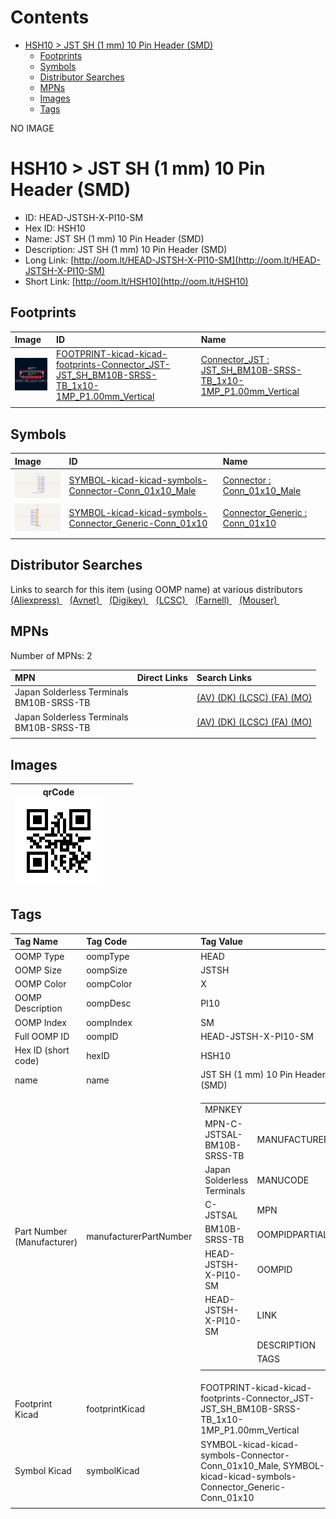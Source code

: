



Contents
========

* [HSH10 > JST SH (1 mm) 10 Pin Header (SMD)](#hsh10--jst-sh-1-mm-10-pin-header-smd)
	* [Footprints](#footprints)
	* [Symbols](#symbols)
	* [Distributor Searches](#distributor-searches)
	* [MPNs](#mpns)
	* [Images](#images)
	* [Tags](#tags)
  
NO IMAGE  
# HSH10 > JST SH (1 mm) 10 Pin Header (SMD)

- ID: HEAD-JSTSH-X-PI10-SM
- Hex ID: HSH10
- Name: JST SH (1 mm) 10 Pin Header (SMD)
- Description: JST SH (1 mm) 10 Pin Header (SMD)
- Long Link: [http://oom.lt/HEAD-JSTSH-X-PI10-SM](http://oom.lt/HEAD-JSTSH-X-PI10-SM)
- Short Link: [http://oom.lt/HSH10](http://oom.lt/HSH10)

## Footprints
  

|Image|ID|Name|
| :--- | :--- | :--- |
|[![](https://raw.githubusercontent.com/oomlout/oomlout_OOMP_eda_V2/main/FOOTPRINT/kicad/kicad-footprints/Connector_JST/JST_SH_BM10B-SRSS-TB_1x10-1MP_P1.00mm_Vertical/image_140.png)](https://github.com/oomlout/oomlout_OOMP_eda_V2/tree/main/FOOTPRINT/kicad/kicad-footprints/Connector_JST/JST_SH_BM10B-SRSS-TB_1x10-1MP_P1.00mm_Vertical/)|[FOOTPRINT-kicad-kicad-footprints-Connector_JST-JST_SH_BM10B-SRSS-TB_1x10-1MP_P1.00mm_Vertical](https://github.com/oomlout/oomlout_OOMP_eda_V2/tree/main/FOOTPRINT/kicad/kicad-footprints/Connector_JST/JST_SH_BM10B-SRSS-TB_1x10-1MP_P1.00mm_Vertical/)|[Connector_JST : JST_SH_BM10B-SRSS-TB_1x10-1MP_P1.00mm_Vertical](https://github.com/oomlout/oomlout_OOMP_eda_V2/tree/main/FOOTPRINT/kicad/kicad-footprints/Connector_JST/JST_SH_BM10B-SRSS-TB_1x10-1MP_P1.00mm_Vertical/)|
||||

## Symbols
  

|Image|ID|Name|
| :--- | :--- | :--- |
|[![](https://raw.githubusercontent.com/oomlout/oomlout_OOMP_eda_V2/main/SYMBOL/kicad/kicad-symbols/Connector/Conn_01x10_Male/image_140.png)](https://github.com/oomlout/oomlout_OOMP_eda_V2/tree/main/SYMBOL/kicad/kicad-symbols/Connector/Conn_01x10_Male/)|[SYMBOL-kicad-kicad-symbols-Connector-Conn_01x10_Male](https://github.com/oomlout/oomlout_OOMP_eda_V2/tree/main/SYMBOL/kicad/kicad-symbols/Connector/Conn_01x10_Male/)|[Connector : Conn_01x10_Male](https://github.com/oomlout/oomlout_OOMP_eda_V2/tree/main/SYMBOL/kicad/kicad-symbols/Connector/Conn_01x10_Male/)|
|[![](https://raw.githubusercontent.com/oomlout/oomlout_OOMP_eda_V2/main/SYMBOL/kicad/kicad-symbols/Connector_Generic/Conn_01x10/image_140.png)](https://github.com/oomlout/oomlout_OOMP_eda_V2/tree/main/SYMBOL/kicad/kicad-symbols/Connector_Generic/Conn_01x10/)|[SYMBOL-kicad-kicad-symbols-Connector_Generic-Conn_01x10](https://github.com/oomlout/oomlout_OOMP_eda_V2/tree/main/SYMBOL/kicad/kicad-symbols/Connector_Generic/Conn_01x10/)|[Connector_Generic : Conn_01x10](https://github.com/oomlout/oomlout_OOMP_eda_V2/tree/main/SYMBOL/kicad/kicad-symbols/Connector_Generic/Conn_01x10/)|
||||

## Distributor Searches
  
Links to search for this item (using OOMP name) at various distributors  
[(Aliexpress) ](https://www.aliexpress.com/wholesale?SearchText=1117JST+SH+1+mm+10+Pin+Header+SMD)&nbsp;&nbsp;&nbsp;[(Avnet) ](https://www.avnet.com/shop/us/search/JST+SH+1+mm+10+Pin+Header+SMD)&nbsp;&nbsp;&nbsp;[(Digikey) ](https://www.digikey.co.uk/en/products/result?s=JST+SH+1+mm+10+Pin+Header+SMD)&nbsp;&nbsp;&nbsp;[(LCSC) ](https://www.lcsc.com/search?q=JST+SH+1+mm+10+Pin+Header+SMD)&nbsp;&nbsp;&nbsp;[(Farnell) ](https://uk.farnell.com/search?st=JST+SH+1+mm+10+Pin+Header+SMD)&nbsp;&nbsp;&nbsp;[(Mouser) ](https://www.mouser.com/c/?q=JST+SH+1+mm+10+Pin+Header+SMD)&nbsp;&nbsp;&nbsp;
## MPNs
  
Number of MPNs: 2  

|MPN|Direct Links|Search Links|
| :--- | :--- | :--- |
|Japan Solderless Terminals<br>BM10B-SRSS-TB||[(AV) ](https://www.avnet.com/shop/us/search/BM10B-SRSS-TB)[(DK) ](https://www.digikey.co.uk/products/en?keywords=BM10B-SRSS-TB)[(LCSC) ](https://www.lcsc.com/search?q=BM10B-SRSS-TB)[(FA) ](https://uk.farnell.com/search?st=BM10B-SRSS-TB)[(MO) ](https://www.mouser.com/c/?q=BM10B-SRSS-TB)|
|Japan Solderless Terminals<br>BM10B-SRSS-TB||[(AV) ](https://www.avnet.com/shop/us/search/BM10B-SRSS-TB)[(DK) ](https://www.digikey.co.uk/products/en?keywords=BM10B-SRSS-TB)[(LCSC) ](https://www.lcsc.com/search?q=BM10B-SRSS-TB)[(FA) ](https://uk.farnell.com/search?st=BM10B-SRSS-TB)[(MO) ](https://www.mouser.com/c/?q=BM10B-SRSS-TB)|
||||

## Images
  

|qrCode<br>[![](https://raw.githubusercontent.com/oomlout/oomlout_OOMP_parts_V2/main/HEAD/JSTSH/X/PI10/SM/qrCode_140.png)](https://github.com/oomlout/oomlout_OOMP_parts_V2/tree/main/HEAD/JSTSH/X/PI10/SM/qrCode.png)||||
| :---: | :---: | :---: | :---: |

## Tags
  

|Tag Name|Tag Code|Tag Value|
| :--- | :--- | :--- |
|OOMP Type|oompType|HEAD|
|OOMP Size|oompSize|JSTSH|
|OOMP Color|oompColor|X|
|OOMP Description|oompDesc|PI10|
|OOMP Index|oompIndex|SM|
|Full OOMP ID|oompID|HEAD-JSTSH-X-PI10-SM|
|Hex ID (short code)|hexID|HSH10|
|name|name|JST SH (1 mm) 10 Pin Header (SMD)|
|Part Number (Manufacturer)|manufacturerPartNumber|<table><tr><td>MPNKEY</td></tr><tr><td> MPN-C-JSTSAL-BM10B-SRSS-TB</td><td> MANUFACTURER</td></tr><tr><td> Japan Solderless Terminals</td><td> MANUCODE</td></tr><tr><td> C-JSTSAL</td><td> MPN</td></tr><tr><td> BM10B-SRSS-TB</td><td> OOMPIDPARTIAL</td></tr><tr><td> HEAD-JSTSH-X-PI10-SM</td><td> OOMPID</td></tr><tr><td> HEAD-JSTSH-X-PI10-SM</td><td> LINK</td></tr><tr><td> </td><td> DESCRIPTION</td></tr><tr><td> </td><td> TAGS</td></tr><tr><td> </td></tr></table></td><td> <table><tr><td>MPNKEY</td></tr><tr><td> MPN-C-JSTSAL-BM10B-SRSS-TB</td><td> MANUFACTURER</td></tr><tr><td> Japan Solderless Terminals</td><td> MANUCODE</td></tr><tr><td> C-JSTSAL</td><td> MPN</td></tr><tr><td> BM10B-SRSS-TB</td><td> OOMPIDPARTIAL</td></tr><tr><td> HEAD-JSTSH-X-PI10-SM</td><td> OOMPID</td></tr><tr><td> HEAD-JSTSH-X-PI10-SM</td><td> LINK</td></tr><tr><td> </td><td> DESCRIPTION</td></tr><tr><td> </td><td> TAGS</td></tr><tr><td> </td></tr></table>|
|Footprint Kicad|footprintKicad|FOOTPRINT-kicad-kicad-footprints-Connector_JST-JST_SH_BM10B-SRSS-TB_1x10-1MP_P1.00mm_Vertical|
|Symbol Kicad|symbolKicad|SYMBOL-kicad-kicad-symbols-Connector-Conn_01x10_Male, SYMBOL-kicad-kicad-symbols-Connector_Generic-Conn_01x10|
||||
